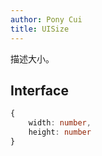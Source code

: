 ```yaml
---
author: Pony Cui
title: UISize
---
```


描述大小。

## Interface

```typescript
{ 
    width: number,
    height: number
}
```